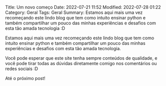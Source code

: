 Title: Um novo começo
Date: 2022-07-21 11:52
Modified: 2022-07-28 01:22
Category: Geral
Tags: Geral
Summary: Estamos aqui mais uma vez recomeçando este lindo blog que tem como intuito ensinar python e também compartilhar um pouco das minhas experiências e desafios com esta tão amada tecnologia :D

Estamos aqui mais uma vez recomeçando este lindo blog que tem como intuito ensinar python e também compartilhar um pouco das minhas experiências e desafios com esta tão amada tecnologia.

Você pode esperar que este site tenha sempre conteúdos de qualidade, e você pode tirar todas as dúvidas diretamente comigo nos comentários ou redes sociais :D

Até o próximo post!